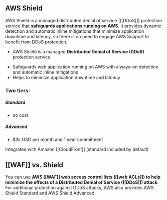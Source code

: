## AWS Shield

AWS Shield is a managed distributed denial of service ([[DDoS]]) protection service that **safeguards applications running on AWS**. It provides dynamic detection and automatic inline mitigations that minimize application downtime and latency, so there is no need to engage AWS Support to benefit from DDoS protection.

*   AWS Shield is a managed **Distributed Denial of Service (DDoS)** protection service
-   Safeguards web application running on AWS with always-on detection and automatic inline mitigations
-   Helps to minimize application downtime and latency

### Two tiers:

##### Standard
*   no cost  

##### Advanced
*    $3k USD per month and 1 year commitment

Integrated with Amazon [[CloudFront]] (standard included by default)

## [[WAF]] vs. Shield

You can use **AWS [[WAF]] web access control lists ([[web ACLs]]) to help minimize the effects of a Distributed Denial of Service ([[DDoS]]) attack**. For additional protection against DDoS attacks, AWS also provides AWS Shield Standard and AWS Shield Advanced.